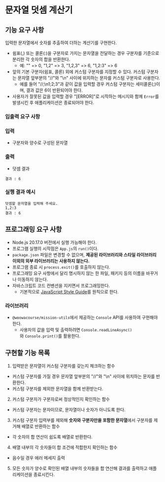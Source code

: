 # **문자열 덧셈 계산기**

## **기능 요구 사항**

입력한 문자열에서 숫자를 추출하여 더하는 계산기를 구현한다.

- 쉼표(,) 또는 콜론(:)을 구분자로 가지는 문자열을 전달하는 경우 구분자를 기준으로 분리한 각 숫자의 합을 반환한다.
    - 예: "" => 0, "1,2" => 3, "1,2,3" => 6, "1,2:3" => 6
- 앞의 기본 구분자(쉼표, 콜론) 외에 커스텀 구분자를 지정할 수 있다. 커스텀 구분자는 문자열 앞부분의 "//"와 "\n" 사이에 위치하는 문자를 커스텀 구분자로 사용한다.
    - 예를 들어 "//;\n1;2;3"과 같이 값을 입력할 경우 커스텀 구분자는 세미콜론(;)이며, 결과 값은 6이 반환되어야 한다.
- 사용자가 잘못된 값을 입력할 경우 "[ERROR]"로 시작하는 메시지와 함께 `Error`를 발생시킨 후 애플리케이션은 종료되어야 한다.

### **입출력 요구 사항**

### **입력**

- 구분자와 양수로 구성된 문자열

### **출력**

- 덧셈 결과

```
결과 : 6

```

### **실행 결과 예시**

```
덧셈할 문자열을 입력해 주세요.
1,2:3
결과 : 6

```

## **프로그래밍 요구 사항**

- Node.js 20.17.0 버전에서 실행 가능해야 한다.
- 프로그램 실행의 시작점은 `App.js`의 `run()`이다.
- `package.json` 파일은 변경할 수 없으며, **제공된 라이브러리와 스타일 라이브러리 이외의 외부 라이브러리는 사용하지 않는다.**
- 프로그램 종료 시 `process.exit()`를 호출하지 않는다.
- 프로그래밍 요구 사항에서 달리 명시하지 않는 한 파일, 패키지 등의 이름을 바꾸거나 이동하지 않는다.
- 자바스크립트 코드 컨벤션을 지키면서 프로그래밍한다.
    - 기본적으로 [JavaScript Style Guide](https://github.com/woowacourse/woowacourse-docs/tree/main/styleguide/javascript)를 원칙으로 한다.

### **라이브러리**

- `@woowacourse/mission-utils`에서 제공하는 `Console` API를 사용하여 구현해야 한다.
    - 사용자의 값을 입력 및 출력하려면 `Console.readLineAsync()`와 `Console.print()`를 활용한다.


## **구현할 기능 목록**

1. 입력받은 문자열이 커스텀 구분자를 갖는지 체크하는 함수
- 커스텀 구분자를 가질 경우 문자열 앞부분의 "//"와 "\n" 사이에 위치하는 문자를 반환한다.
- 커스텀 구분자를 제외한 문자열을 함께 반환받는다.

2. 커스텀 구분자가 구분자로써 정상적인지 확인하는 함수
- 커스텀 구분자는 문자이므로, 문자열이나 숫자가 아니도록 한다.

3. 커스텀 구분자 입력부를 제외해 **숫자와 구분자만을 포함한 문자열**에서 구분자를 제거해 배열로 반환하는 함수
- 각 숫자의 합 연산이 쉽도록 배열로 반환한다.

4. 배열 내부의 각 숫자들이 합 조건에 적합한지 확인하는 함수
- 음수일 경우 에러 메세지 출력

5. 모든 숫자가 양수로 확인된 배열 내부의 숫자들을 합 연산해 결과를 출력하고 애플리케이션을 종료시킨다.